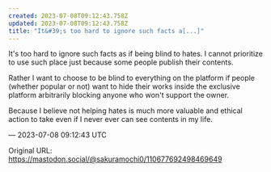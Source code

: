 ```yaml
---
created: 2023-07-08T09:12:43.758Z
updated: 2023-07-08T09:12:43.758Z
title: "It&#39;s too hard to ignore such facts a[...]"
---
```


<p>It&#39;s too hard to ignore such facts as if being blind to hates. I cannot prioritize to use such place just because some people publish their contents.</p><p>Rather I want to choose to be blind to everything on the platform if people (whether popular or not) want to hide their works inside the exclusive platform arbitrarily blocking anyone who won&#39;t support the owner.</p><p>Because I believe not helping hates is much more valuable and ethical action to take even if I never ever can see contents in my life.</p>

&mdash; 2023-07-08 09:12:43 UTC

Original URL: https://mastodon.social/@sakuramochi0/110677692498469649
